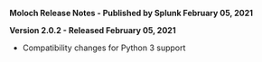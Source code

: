 **Moloch Release Notes - Published by Splunk February 05, 2021**


**Version 2.0.2 - Released February 05, 2021**

* Compatibility changes for Python 3 support
